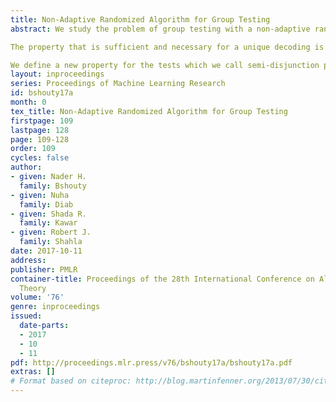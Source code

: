 ```yaml
---
title: Non-Adaptive Randomized Algorithm for Group Testing
abstract: We study the problem of group testing with a non-adaptive randomized algorithm in the random incidence design (RID) model where each entry in the test is chosen randomly independently from $\{0,1\}$ with a fixed probability $p$.

The property that is sufficient and necessary for a unique decoding is the separability of the tests, but unfortunately no linear time algorithm is known for such tests. In order to achieve linear-time decodable tests, the algorithms in the literature use the disjunction property that gives almost optimal number of tests.

We define a new property for the tests which we call semi-disjunction property. We show that there is a linear time decoding for such test and for $d\to \infty$ the number of tests converges to the number of tests with the separability property. Our analysis shows that, in the RID model, the number of tests in our algorithm is better than the one with the disjunction property even for small $d$.
layout: inproceedings
series: Proceedings of Machine Learning Research
id: bshouty17a
month: 0
tex_title: Non-Adaptive Randomized Algorithm for Group Testing
firstpage: 109
lastpage: 128
page: 109-128
order: 109
cycles: false
author:
- given: Nader H.
  family: Bshouty
- given: Nuha
  family: Diab
- given: Shada R.
  family: Kawar
- given: Robert J.
  family: Shahla
date: 2017-10-11
address: 
publisher: PMLR
container-title: Proceedings of the 28th International Conference on Algorithmic Learning
  Theory
volume: '76'
genre: inproceedings
issued:
  date-parts:
  - 2017
  - 10
  - 11
pdf: http://proceedings.mlr.press/v76/bshouty17a/bshouty17a.pdf
extras: []
# Format based on citeproc: http://blog.martinfenner.org/2013/07/30/citeproc-yaml-for-bibliographies/
---
```

